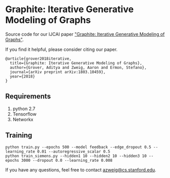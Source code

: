 # Graphite: Iterative Generative Modeling of Graphs
Source code for our IJCAI paper ["Graphite: Iterative Generative Modeling of Graphs"](https://arxiv.org/abs/1803.10459).

If you find it helpful, please consider citing our paper.

    @article{grover2018iterative,
      title={Graphite: Iterative Generative Modeling of Graphs},
      author={Grover, Aditya and Zweig, Aaron and Ermon, Stefano},
      journal={arXiv preprint arXiv:1803.10459},
      year={2018}
    }

## Requirements
1. python 2.7
2. Tensorflow
3. Networkx

## Training
```
python train.py --epochs 500 --model feedback --edge_dropout 0.5 --learning_rate 0.01 --autoregressive_scalar 0.5
python train_siemens.py --hidden1 10 --hidden2 10 --hidden3 10 --epochs 3000 --dropout 0.0 --learning_rate 0.008
```

If you have any questions, feel free to contact <azweig@cs.stanford.edu>.
